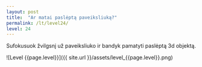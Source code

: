 ```yaml
---
layout: post
title:  "Ar matai paslėptą paveiksliuką?"
permalink: /lt/level24/
level: 24
---
```

Sufokusuok žvilgsnį už paveiksliuko ir bandyk pamatyti paslėptą 3d objektą.

![Level {{page.level}}]({{ site.url }}/assets/level_{{page.level}}.png)